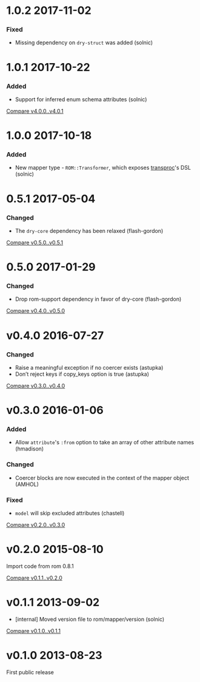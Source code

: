 # 1.0.2 2017-11-02

### Fixed

* Missing dependency on `dry-struct` was added (solnic)

# 1.0.1 2017-10-22

### Added

* Support for inferred enum schema attributes (solnic)

[Compare v4.0.0..v4.0.1](https://github.com/rom-rb/rom-mapper/compare/v4.0.0...v4.0.1)

# 1.0.0 2017-10-18

### Added

* New mapper type - `ROM::Transformer`, which exposes [transproc](https://github.com/solnic/transproc)'s DSL (solnic)

# 0.5.1 2017-05-04

### Changed

* The `dry-core` dependency has been relaxed (flash-gordon)

[Compare v0.5.0..v0.5.1](https://github.com/rom-rb/rom-mapper/compare/v0.5.0...v0.5.1)

# 0.5.0 2017-01-29

### Changed

* Drop rom-support dependency in favor of dry-core (flash-gordon)

[Compare v0.4.0..v0.5.0](https://github.com/rom-rb/rom-mapper/compare/v0.4.0...v0.5.0)

# v0.4.0 2016-07-27

### Changed

* Raise a meaningful exception if no coercer exists (astupka)
* Don’t reject keys if copy_keys option is true (astupka)

[Compare v0.3.0..v0.4.0](https://github.com/rom-rb/rom-mapper/compare/v0.3.0...v0.4.0)

# v0.3.0 2016-01-06

### Added

* Allow `attribute`'s `:from` option to take an array of other attribute names (hmadison)

### Changed

* Coercer blocks are now executed in the context of the mapper object (AMHOL)

### Fixed

* `model` will skip excluded attributes (chastell)

[Compare v0.2.0..v0.3.0](https://github.com/rom-rb/rom-mapper/compare/v0.2.0...v0.3.0)

# v0.2.0 2015-08-10

Import code from rom 0.8.1

[Compare v0.1.1..v0.2.0](https://github.com/rom-rb/rom-mapper/compare/v0.1.0...v0.2.0)

# v0.1.1 2013-09-02

* [internal] Moved version file to rom/mapper/version (solnic)

[Compare v0.1.0..v0.1.1](https://github.com/rom-rb/rom-mapper/compare/v0.1.0...v0.1.1)

# v0.1.0 2013-08-23

First public release
